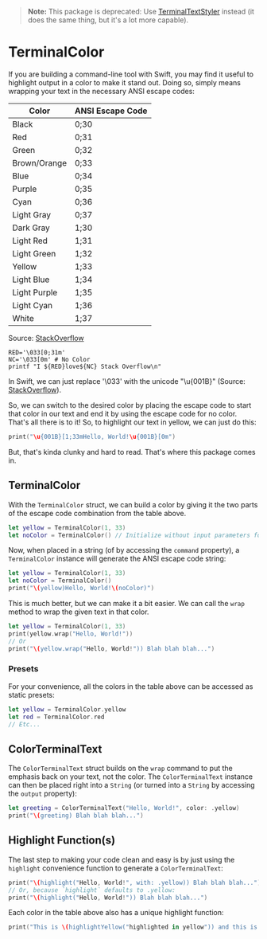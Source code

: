 > **Note:** This package is deprecated: Use [TerminalTextStyler](https://github.com/reuschj/TerminalTextStyler) instead (it does the same thing, but it's a lot more capable).

# TerminalColor

If you are building a command-line tool with Swift, you may find it useful to highlight output in a color to make it stand out. Doing so, simply means wrapping your text in the necessary ANSI escape codes:

Color | ANSI Escape Code
---- | ----
Black | 0;30
Red | 0;31
Green | 0;32
Brown/Orange | 0;33
Blue | 0;34
Purple | 0;35
Cyan | 0;36
Light Gray | 0;37
Dark Gray | 1;30
Light Red | 1;31
Light Green | 1;32
Yellow | 1;33
Light Blue | 1;34
Light Purple | 1;35
Light Cyan | 1;36
White | 1;37

Source: [StackOverflow](https://stackoverflow.com/a/5947802/3055803)

```
RED='\033[0;31m'
NC='\033[0m' # No Color
printf "I ${RED}love${NC} Stack Overflow\n"
```

In Swift, we can just replace '\033' with the unicode "\u{001B}" (Source: [StackOverflow](https://stackoverflow.com/q/40583721/3055803)).

So, we can switch to the desired color by placing the escape code to start that color in our text and end it by using the escape code for no color. That's all there is to it! So, to highlight our text in yellow, we can just do this:

```swift
print("\u{001B}[1;33mHello, World!\u{001B}[0m")
```

But, that's kinda clunky and hard to read. That's where this package comes in.

## TerminalColor

With the `TerminalColor` struct, we can build a color by giving it the two parts of the escape code combination from the table above.

```swift
let yellow = TerminalColor(1, 33)
let noColor = TerminalColor() // Initialize without input parameters for no color
```

Now, when placed in a string (of by accessing the `command` property), a `TerminalColor` instance will generate the ANSI escape code string:

```swift
let yellow = TerminalColor(1, 33)
let noColor = TerminalColor()
print("\(yellow)Hello, World!\(noColor)")
```

This is much better, but we can make it a bit easier. We can call the `wrap` method to wrap the given text in that color.

```swift
let yellow = TerminalColor(1, 33)
print(yellow.wrap("Hello, World!"))
// Or
print("\(yellow.wrap("Hello, World!")) Blah blah blah...")
```

### Presets

For your convenience, all the colors in the table above can be accessed as static presets:

```swift
let yellow = TerminalColor.yellow
let red = TerminalColor.red
// Etc...
```

## ColorTerminalText

The `ColorTerminalText` struct builds on the `wrap` command to put the emphasis back on your text, not the color. The `ColorTerminalText` instance can then be placed right into a `String` (or turned into a `String` by accessing the `output` property):

```swift
let greeting = ColorTerminalText("Hello, World!", color: .yellow)
print("\(greeting) Blah blah blah...")
```

## Highlight Function(s)

The last step to making your code clean and easy is by just using the `highlight` convenience function to generate a `ColorTerminalText`:

```swift
print("\(highlight("Hello, World!", with: .yellow)) Blah blah blah...")
// Or, because `highlight` defaults to .yellow:
print("\(highlight("Hello, World!")) Blah blah blah...")
```

Each color in the table above also has a unique highlight function:

```swift
print("This is \(highlightYellow("highlighted in yellow")) and this is \(highlightRed("highlighted in red")).")
```
